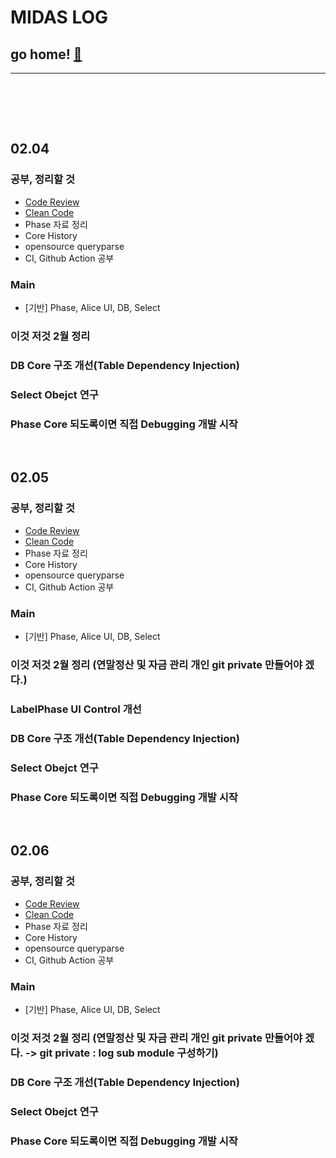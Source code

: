 # MIDAS LOG

## go home! [:house_with_garden:](https://github.com/wnsgml972/midas_log)

---

<br/><br/>

<br/>

## 02.04

### 공부, 정리할 것
* [Code Review](/contents/BasicEducation/CodeReview.md)
* [Clean Code](/contents/BasicEducation/CleanCode.md)
* Phase 자료 정리
* Core History
* opensource queryparse
* CI, Github Action 공부

### Main
* [기반] Phase, Alice UI, DB, Select

### 이것 저것 2월 정리
### DB Core 구조 개선(Table Dependency Injection)
### Select Obejct 연구
### Phase Core 되도록이면 직접 Debugging 개발 시작




<br/>

## 02.05

### 공부, 정리할 것
* [Code Review](/contents/BasicEducation/CodeReview.md)
* [Clean Code](/contents/BasicEducation/CleanCode.md)
* Phase 자료 정리
* Core History
* opensource queryparse
* CI, Github Action 공부

### Main
* [기반] Phase, Alice UI, DB, Select

### 이것 저것 2월 정리 (연말정산 및 자금 관리 개인 git private 만들어야 겠다.)
### LabelPhase UI Control 개선
### DB Core 구조 개선(Table Dependency Injection)
### Select Obejct 연구
### Phase Core 되도록이면 직접 Debugging 개발 시작




<br/>

## 02.06

### 공부, 정리할 것
* [Code Review](/contents/BasicEducation/CodeReview.md)
* [Clean Code](/contents/BasicEducation/CleanCode.md)
* Phase 자료 정리
* Core History
* opensource queryparse
* CI, Github Action 공부

### Main
* [기반] Phase, Alice UI, DB, Select

### 이것 저것 2월 정리 (연말정산 및 자금 관리 개인 git private 만들어야 겠다.  ->  git private : log sub module 구성하기)
### DB Core 구조 개선(Table Dependency Injection)
### Select Obejct 연구
### Phase Core 되도록이면 직접 Debugging 개발 시작
